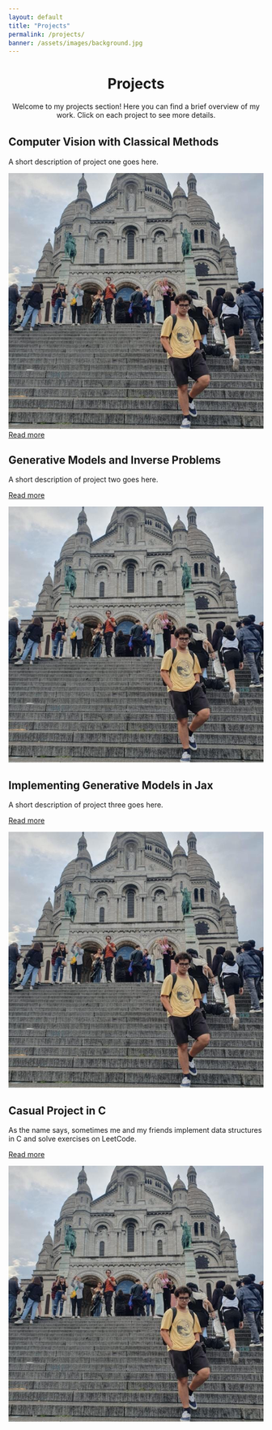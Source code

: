 ```yaml
---
layout: default
title: "Projects"
permalink: /projects/
banner: /assets/images/background.jpg
---
```


<div style="text-align:center; margin-bottom: 2rem;">
  <h1>Projects</h1>
  <p>Welcome to my projects section! Here you can find a brief overview of my work. Click on each project to see more details.</p>
</div>

<div class="projects-container">

  <!-- Project 1 -->
  <div class="project-card">
  <h2>Computer Vision with Classical Methods</h2>
  <p>A short description of project one goes here.</p>

  <div class="project-icons">
    <i class="fab fa-cuttlefish" title="C++"></i>
  </div>

  <div class="project-image-container">
    <img src="/assets/images/profile.png" alt="Project 1 image" class="project-image">
    <a href="/projects/project-one/" class="read-more-link">Read more</a>
  </div>
  </div>

  <!-- Project 2 -->
  <div class="project-card">
    <h2>Generative Models and Inverse Problems</h2>
    <p>A short description of project two goes here.</p>
    <div class="project-icons">
      <i class="fab fa-python" title="Python / PyTorch"></i>
    </div>
    <p><a href="/projects/project-two/">Read more</a></p>
    <img src="/assets/images/profile.png" alt="Project 1 image" class="project-image">
  </div>

  <!-- Project 3 -->
  <div class="project-card">
    <h2>Implementing Generative Models in Jax</h2>
    <p>A short description of project three goes here.</p>
    <div class="project-icons">
      <i class="fab fa-python" title="Python / JAX"></i>
    </div>
    <p><a href="/projects/project-three/">Read more</a></p>
    <img src="/assets/images/profile.png" alt="Project 1 image" class="project-image">
  </div>

  <!-- Project 4 -->
  <div class="project-card">
    <h2>Casual Project in C</h2>
    <p>As the name says, sometimes me and my friends implement data structures in C and solve exercises on LeetCode.</p>
    <div class="project-icons">
      <i class="fas fa-c" title="C"></i> <!-- Use a generic icon for C -->
    </div>
    <p><a href="https://github.com/EwerthonMelzani/Friends_of_C">Read more</a></p>
    <img src="/assets/images/profile.png" alt="Project 1 image" class="project-image">
  </div>

</div>
